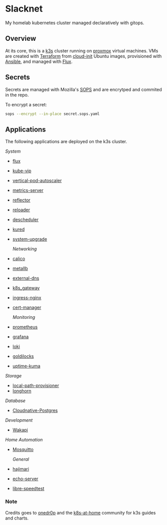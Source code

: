 # Slacknet

My homelab kubernetes cluster managed declaratively with gitops.

## Overview

At its core, this is a [k3s](https://k3s.io) cluster running on [proxmox](https://www.proxmox.com/en/) virtual machines. VMs are created with [Terraform](https://www.terraform.io) from [cloud-init](https://cloud-init.io/) Ubuntu images, provisioned with [Ansible](https://www.ansible.com), and managed with [Flux](https://toolkit.fluxcd.io/).

## Secrets

Secrets are managed with Mozilla's [SOPS](https://github.com/mozilla/sops) and are encrytped and commited in the repo.

To encrypt a secret:

```bash
sops --encrypt --in-place secret.sops.yaml
```

## Applications

The following applications are deployed on the k3s cluster.

_System_

- [flux](https://toolkit.fluxcd.io/)
- [kube-vip](https://kube-vip.io/)
- [vertical-pod-autoscaler](https://github.com/kubernetes/autoscaler/tree/master/vertical-pod-autoscaler)
- [metrics-server](https://github.com/kubernetes-sigs/metrics-server)
- [reflector](https://github.com/emberstack/kubernetes-reflector)
- [reloader](https://github.com/stakater/Reloader)
- [descheduler](https://github.com/kubernetes-sigs/descheduler)
- [kured](https://github.com/weaveworks/kured)
- [system-upgrade](https://github.com/rancher/system-upgrade-controller)

  _Networking_

- [calico](https://www.tigera.io/project-calico/)
- [metallb](https://metallb.universe.tf/)
- [external-dns](https://github.com/kubernetes-sigs/external-dns)
- [k8s_gateway](https://github.com/ori-edge/k8s_gateway)
- [ingress-nginx](https://kubernetes.github.io/ingress-nginx/)
- [cert-manager](https://cert-manager.io/)

  _Monitoring_

- [prometheus](https://prometheus-operator.dev/)
- [grafana](https://github.com/grafana/grafana)
- [loki](https://github.com/grafana/loki)
- [goldilocks](https://github.com/FairwindsOps/goldilocks)
- [uptime-kuma](https://github.com/louislam/uptime-kuma)

_Storage_

- [local-path-provisioner](https://github.com/rancher/local-path-provisioner)
- [longhorn](https://github.com/longhorn/longhorn)

_Database_

- [Cloudnative-Postgres](https://github.com/cloudnative-pg/cloudnative-pg)

_Development_

- [Wakapi](https://github.com/muety/wakapi)

_Home Automation_

- [Mosquitto](https://github.com/eclipse/mosquitto)

  _General_

- [hajimari](https://github.com/toboshii/hajimari)
- [echo-server](https://github.com/Ealenn/Echo-Server)
- [libre-speedtest](https://github.com/librespeed/speedtest)

### Note

Credits goes to [onedr0p](https://github.com/onedr0p) and the [k8s-at-home](https://github.com/k8s-at-home) community for k3s guides and charts.
